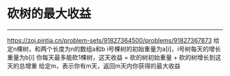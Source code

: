 # 砍树的最大收益

---
https://zoj.pintia.cn/problem-sets/91827364500/problems/91827367873
给定n棵树，和两个长度为n的数组a和b
i号棵树的初始重量为a[i]，i号树每天的增长重量为b[i]
你每天最多能砍1棵树，这天收益 = 砍的树初始重量 + 砍的树增长到这天的总增重
给定m，表示你有m天，返回m天内你获得的最大收益
